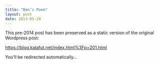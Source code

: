 ```yaml
---
title: "Ben’s Poem"
layout: post
date: 2013-05-24
---
```


This pre-2014 post has been preserved as a static version of the original Wordpress post:

https://blog.kalafut.net/index.html%3Fp=201.html

You'll be redirected automatically...

<head>
  <meta http-equiv="refresh" content="5;url=https://blog.kalafut.net/index.html%3Fp=201.html">
</head>

